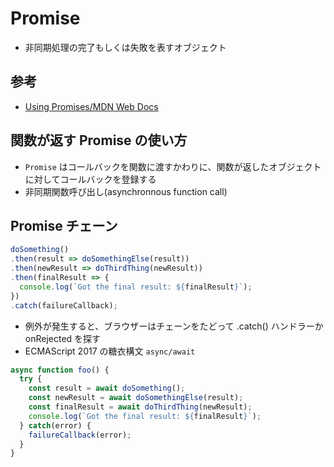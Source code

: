 Promise
=======

- 非同期処理の完了もしくは失敗を表すオブジェクト

参考
----

- [Using Promises/MDN Web Docs][1]

[1]: https://developer.mozilla.org/en-US/docs/Web/JavaScript/Guide/Using_promises

関数が返す Promise の使い方
-----------------------

- `Promise` はコールバックを関数に渡すかわりに、関数が返したオブジェクトに対してコールバックを登録する
- 非同期関数呼び出し(asynchronnous function call)

Promise チェーン
-------------

```javascript
doSomething()
.then(result => doSomethingElse(result))
.then(newResult => doThirdThing(newResult))
.then(finalResult => {
  console.log(`Got the final result: ${finalResult}`);
})
.catch(failureCallback);
```

- 例外が発生すると、ブラウザーはチェーンをたどって .catch() ハンドラーか onRejected を探す
- ECMAScript 2017 の糖衣構文 `async/await`

```javascript
async function foo() {
  try {
    const result = await doSomething();
    const newResult = await doSomethingElse(result);
    const finalResult = await doThirdThing(newResult);
    console.log(`Got the final result: ${finalResult}`);
  } catch(error) {
    failureCallback(error);
  }
}
```
